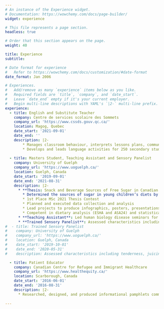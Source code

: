 ```yaml
---
# An instance of the Experience widget.
# Documentation: https://wowchemy.com/docs/page-builder/
widget: experience

# This file represents a page section.
headless: true

# Order that this section appears on the page.
weight: 40

title: Experience
subtitle:

# Date format for experience
#   Refer to https://wowchemy.com/docs/customization/#date-format
date_format: Jan 2006

# Experiences.
#   Add/remove as many `experience` items below as you like.
#   Required fields are `title`, `company`, and `date_start`.
#   Leave `date_end` empty if it's your current employer.
#   Begin multi-line descriptions with YAML's `|2-` multi-line prefix.
experience:
  - title: English and Substitute Teacher
    company: Centre de services scolaire des Sommets
    company_url: 'https://www.cssds.gouv.qc.ca/'
    location: Magog, Quebec
    date_start: '2021-09-01'
    date_end: ''
    description: |2-
        * Manages classroom behaviour, interprets lessons plans, communicates lesson outcome to regular teacher 
        * Develops and leads language activities for 250 secondary students in a classroom setting
    
  - title: Masters Student, Teaching Assistant and Sensory Panelist
    company: University of Guelph
    company_url: 'https://www.uoguelph.ca/'
    location: Guelph, Canada
    date_start: '2019-09-01'
    date_end: '2021-08-31'
    description: |2-
      * **Thesis: Snack and Beverage Sources of Free Sugar in Canadian Preschool-aged Children**
        * Determined the sources of sugar in young children’s diets by leveraging a research group of 300 families (Guelph Family Health Study). Paper to be published. PI: Dr. David W.L. Ma
        * 1st Place MSc 2021 Thesis Contest
        * Planned and executed data collection and analysis
        * Lead projects to produce infographics, posters, presentations, and manuscripts
        * Competent in dietary analysis (ESHA and ASA24) and statistical software (Microsoft Suite and SAS)
      * **Teaching Assistant**: Led human biology disease seminars for 180 students, graded assignments, and held office hours. Known for maturity, enthusiasm, and teaching techniques 
      * **Trained Sensory Panelist**: Assessed characteristics including tenderness, juiciness, beef aroma, and putridness of beef in a trained sensory panel
#  - title: Trained Sensory Panelist
#    company: University of Guelph
#    company_url: 'https://www.uoguelph.ca/'
#    location: Guelph, Canada
#    date_start: '2019-10-01'
#    date_end: '2020-05-31'
#    description: Assessed characteristics including tenderness, juiciness, beef aroma, and putridness of beef

  - title: Patient Educator
    company: Canadian Centre for Refugee and Immigrant Healthcare
    company_url: 'https://www.healthequity.ca/'
    location: Scarborough, Canada
    date_start: '2016-06-01'
    date_end: '2016-08-31'
    description: |2-
      * Researched, designed, and produced informational pamphlets communicating diabetes and mental health resources (in-person and online) available to uninsured individuals in Toronto
    
---
```


